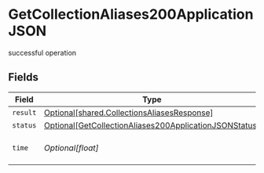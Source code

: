 # GetCollectionAliases200ApplicationJSON

successful operation


## Fields

| Field                                                                                                                             | Type                                                                                                                              | Required                                                                                                                          | Description                                                                                                                       |
| --------------------------------------------------------------------------------------------------------------------------------- | --------------------------------------------------------------------------------------------------------------------------------- | --------------------------------------------------------------------------------------------------------------------------------- | --------------------------------------------------------------------------------------------------------------------------------- |
| `result`                                                                                                                          | [Optional[shared.CollectionsAliasesResponse]](../../models/shared/collectionsaliasesresponse.md)                                  | :heavy_minus_sign:                                                                                                                | N/A                                                                                                                               |
| `status`                                                                                                                          | [Optional[GetCollectionAliases200ApplicationJSONStatus]](../../models/operations/getcollectionaliases200applicationjsonstatus.md) | :heavy_minus_sign:                                                                                                                | N/A                                                                                                                               |
| `time`                                                                                                                            | *Optional[float]*                                                                                                                 | :heavy_minus_sign:                                                                                                                | Time spent to process this request                                                                                                |